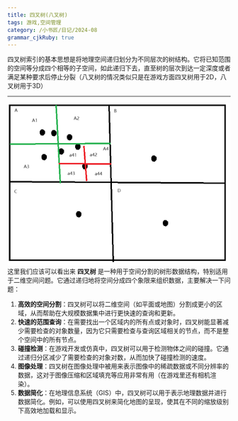 ```yaml
---
title: 四叉树(八叉树)
tags: 游戏,空间管理
category: /小书匠/日记/2024-08
grammar_cjkRuby: true
---
```



四叉树索引的基本思想是将地理空间递归划分为不同层次的树结构。它将已知范围的空间等分成四个相等的子空间，如此递归下去，直至树的层次到达一定深度或者满足某种要求后停止分裂（八叉树的情况类似只是在游戏方面四叉树用于2D，八叉树用于3D）

----------

![四叉树递归划分](./images/1724865021709.png)
这里我们应该可以看出来 **四叉树** 是一种用于空间分割的树形数据结构，特别适用于二维空间问题。它通过递归地将空间分成四个象限来组织数据，主要解决一下问题：
1. **高效的空间分割**：四叉树可以将二维空间（如平面或地图）分割成更小的区域，从而帮助在大规模数据集中进行更快速的查询和更新。
2. **快速的范围查询**：在需要找出一个区域内的所有点或对象时，四叉树能显著减少需要检查的对象数量，因为它只需要检查与查询区域相关的节点，而不是整个空间中的所有节点。
3. **碰撞检测**：在游戏开发或仿真中，四叉树可以用于检测物体之间的碰撞。它通过递归分区减少了需要检查的对象对数，从而加快了碰撞检测的速度。
4. **图像处理**：四叉树在图像处理中被用来表示图像中的稀疏数据或不同分辨率的数据，这对于图像压缩和区域填充等应用非常有用（在游戏里还有相机渲染）。
5. **数据简化**：在地理信息系统（GIS）中，四叉树可以用于表示地理数据并进行数据简化。例如，可以使用四叉树来简化地图的呈现，使其在不同的缩放级别下高效地加载和显示。